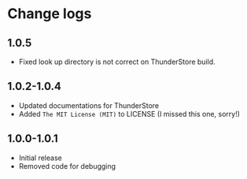 # Change logs

## 1.0.5

- Fixed look up directory is not correct on ThunderStore build.

## 1.0.2-1.0.4

- Updated documentations for ThunderStore
- Added `The MIT License (MIT)` to LICENSE (I missed this one, sorry!)

## 1.0.0-1.0.1

- Initial release
- Removed code for debugging